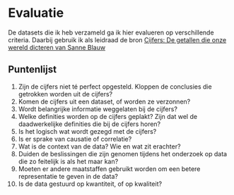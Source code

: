 # Evaluatie

De datasets die ik heb verzameld ga ik hier evalueren op verschillende criteria. Daarbij gebruik ik als leidraad de bron [Cijfers: De getallen die onze wereld dicteren van Sanne Blauw](https://decorrespondent.nl/10151/cijfers-de-getallen-die-onze-wereld-dicteren/2742895629551-7c616a1d)

## Puntenlijst

1. Zijn de cijfers niet té perfect opgesteld. Kloppen de conclusies die getrokken worden uit de cijfers?
2. Komen de cijfers uit een dataset, of worden ze verzonnen?
3. Wordt belangrijke informatie weggelaten bij de cijfers?
4. Welke definities worden op de cijfers geplakt? Zijn dat wel de daadwerkelijke definities die bij de cijfers horen?
5. Is het logisch wat wordt gezegd met de cijfers?
6. Is er sprake van causatie of correlatie?
7. Wat is de context van de data? Wie en wat zit erachter?
8. Duiden de beslissingen die zijn genomen tijdens het onderzoek op data die zo feitelijk is als het maar kan?
9. Moeten er andere maatstaffen gebruikt worden om een betere representatie te geven in de data?
10. Is de data gestuurd op kwantiteit, of op kwaliteit?
